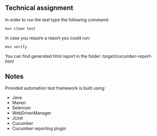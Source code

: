 
## Technical assignment

In order to run the test type the following command:
```sh
mvn clean test
```
In case you require a report you could run:
```sh
mvn verify
```
You can find generated html report in the folder:  _target/cucumber-report-html_


## Notes

Provided automation test framework is built using:
- Java
- Maven
- Selenium
- WebDriverManager
- JUnit
- Cucumber
- Cucumber reporting plugin
